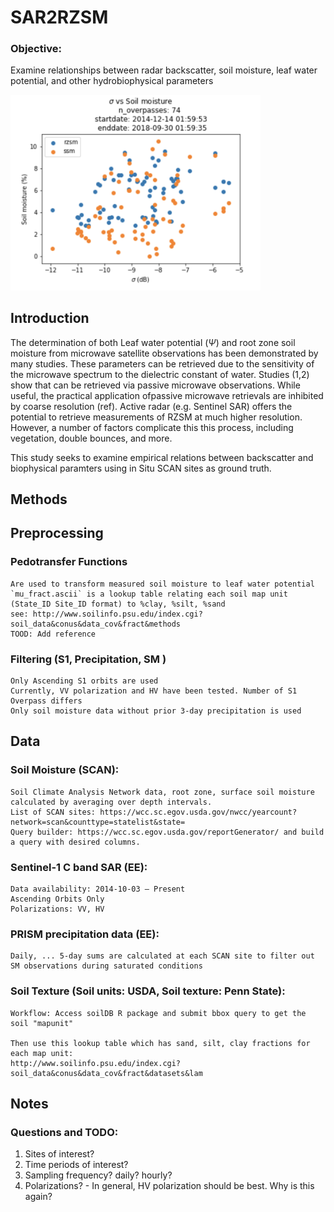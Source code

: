 # SAR2RZSM

### Objective: 
Examine relationships between radar backscatter, soil moisture, leaf water potential, and other hydrobiophysical parameters

<img src="sigma_v_SM.png" width="400">

## Introduction
The determination of both Leaf water potential ($\Psi$) and root zone soil moisture from microwave satellite observations has been demonstrated by many studies. These parameters can be retrieved due to the sensitivity of the microwave spectrum to the dielectric constant of water. Studies (1,2) show that can be retrieved via passive microwave observations. While useful, the practical application ofpassive microwave retrievals are inhibited by coarse resolution (ref). Active radar (e.g. Sentinel SAR) offers the potential to retrieve measurements of RZSM at much higher resolution. However, a number of factors complicate this this process, including vegetation, double bounces, and more. 

This study seeks to examine empirical relations between backscatter and biophysical paramters using in Situ SCAN sites as ground truth.

## Methods

## Preprocessing

### Pedotransfer Functions 
	Are used to transform measured soil moisture to leaf water potential
	`mu_fract.ascii` is a lookup table relating each soil map unit (State_ID Site_ID format) to %clay, %silt, %sand
	see: http://www.soilinfo.psu.edu/index.cgi?soil_data&conus&data_cov&fract&methods
	TOOD: Add reference 

### Filtering (S1, Precipitation, SM )
	Only Ascending S1 orbits are used
	Currently, VV polarization and HV have been tested. Number of S1 Overpass differs
	Only soil moisture data without prior 3-day precipitation is used

## Data

### Soil Moisture (SCAN):
	Soil Climate Analysis Network data, root zone, surface soil moisture calculated by averaging over depth intervals. 
	List of SCAN sites: https://wcc.sc.egov.usda.gov/nwcc/yearcount?network=scan&counttype=statelist&state=
	Query builder: https://wcc.sc.egov.usda.gov/reportGenerator/ and build a query with desired columns. 

### Sentinel-1 C band SAR (EE): 
    Data availability: 2014-10-03 – Present
    Ascending Orbits Only
    Polarizations: VV, HV

### PRISM precipitation data (EE):
	Daily, ... 5-day sums are calculated at each SCAN site to filter out SM observations during saturated conditions

### Soil Texture (Soil units: USDA, Soil texture: Penn State):
	Workflow: Access soilDB R package and submit bbox query to get the soil "mapunit"

	Then use this lookup table which has sand, silt, clay fractions for each map unit: 
	http://www.soilinfo.psu.edu/index.cgi?soil_data&conus&data_cov&fract&datasets&lam
    
## Notes

### Questions and TODO:
1. Sites of interest?
2. Time periods of interest? 
3. Sampling frequency? 
    daily? hourly? 
4. Polarizations? - In general, HV polarization should be best. Why is this again?
